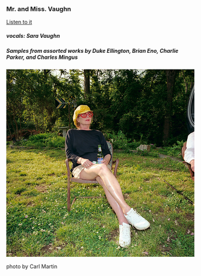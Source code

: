 ### Mr. and Miss. Vaughn

[Listen to it](mmVaughn.mp3)

##### vocals: Sara Vaughn
##### Samples from assorted works by Duke Ellington, Brian Eno, Charlie Parker, and Charles Mingus

<img src="saraThumb.jpeg"> </a>

photo by Carl Martin





